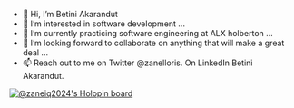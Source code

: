 - 👋 Hi, I’m Betini Akarandut 
- 👀 I’m interested in software development ...
- 🌱 I’m currently practicing software engineering at ALX holberton ...
- 💞️ I’m looking forward to collaborate on anything that will make a great deal ...
- 📫 Reach out to me on Twitter @zanelloris. On LinkedIn Betini Akarandut.

<!---
betiniakarandut/betiniakarandut is a ✨ special ✨ repository because its `README.md` (this file) appears on your GitHub profile.
You can click the Preview link to take a look at your changes.
--->
[![@zaneiq2024's Holopin board](https://holopin.me/zaneiq2024)](https://holopin.io/@zaneiq2024)
